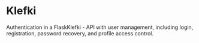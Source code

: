 # Klefki
Authentication in a FlaskKlefki - API with user management, including login, registration, password recovery, and profile access control.
